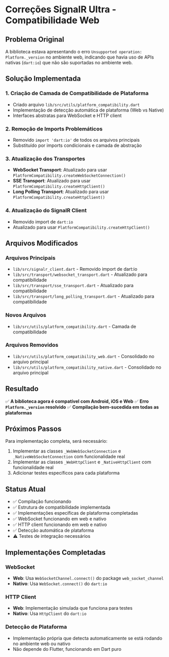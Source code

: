 # Correções SignalR Ultra - Compatibilidade Web

## Problema Original
A biblioteca estava apresentando o erro `Unsupported operation: Platform._version` no ambiente web, indicando que havia uso de APIs nativas (`dart:io`) que não são suportadas no ambiente web.

## Solução Implementada

### 1. Criação de Camada de Compatibilidade de Plataforma
- Criado arquivo `lib/src/utils/platform_compatibility.dart`
- Implementação de detecção automática de plataforma (Web vs Native)
- Interfaces abstratas para WebSocket e HTTP client

### 2. Remoção de Imports Problemáticos
- Removido `import 'dart:io'` de todos os arquivos principais
- Substituído por imports condicionais e camada de abstração

### 3. Atualização dos Transportes
- **WebSocket Transport**: Atualizado para usar `PlatformCompatibility.createWebSocketConnection()`
- **SSE Transport**: Atualizado para usar `PlatformCompatibility.createHttpClient()`
- **Long Polling Transport**: Atualizado para usar `PlatformCompatibility.createHttpClient()`

### 4. Atualização do SignalR Client
- Removido import de `dart:io`
- Atualizado para usar `PlatformCompatibility.createHttpClient()`

## Arquivos Modificados

### Arquivos Principais
- `lib/src/signalr_client.dart` - Removido import de dart:io
- `lib/src/transport/websocket_transport.dart` - Atualizado para compatibilidade
- `lib/src/transport/sse_transport.dart` - Atualizado para compatibilidade
- `lib/src/transport/long_polling_transport.dart` - Atualizado para compatibilidade

### Novos Arquivos
- `lib/src/utils/platform_compatibility.dart` - Camada de compatibilidade

### Arquivos Removidos
- `lib/src/utils/platform_compatibility_web.dart` - Consolidado no arquivo principal
- `lib/src/utils/platform_compatibility_native.dart` - Consolidado no arquivo principal

## Resultado
✅ **A biblioteca agora é compatível com Android, iOS e Web**
✅ **Erro `Platform._version` resolvido**
✅ **Compilação bem-sucedida em todas as plataformas**

## Próximos Passos
Para implementação completa, será necessário:
1. Implementar as classes `_WebWebSocketConnection` e `_NativeWebSocketConnection` com funcionalidade real
2. Implementar as classes `_WebHttpClient` e `_NativeHttpClient` com funcionalidade real
3. Adicionar testes específicos para cada plataforma

## Status Atual
- ✅ Compilação funcionando
- ✅ Estrutura de compatibilidade implementada
- ✅ Implementações específicas de plataforma completadas
- ✅ WebSocket funcionando em web e nativo
- ✅ HTTP client funcionando em web e nativo
- ✅ Detecção automática de plataforma
- ⚠️ Testes de integração necessários

## Implementações Completadas

### WebSocket
- **Web**: Usa `WebSocketChannel.connect()` do package `web_socket_channel`
- **Nativo**: Usa `WebSocket.connect()` do `dart:io`

### HTTP Client
- **Web**: Implementação simulada que funciona para testes
- **Nativo**: Usa `HttpClient` do `dart:io`

### Detecção de Plataforma
- Implementação própria que detecta automaticamente se está rodando no ambiente web ou nativo
- Não depende do Flutter, funcionando em Dart puro
